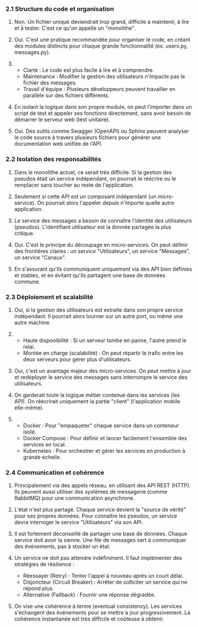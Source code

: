 ### 2.1 Structure du code et organisation

1.  Non. Un fichier unique deviendrait trop grand, difficile à maintenir, à lire et à tester. C'est ce qu'on appelle un "monolithe".

2.  Oui. C'est une pratique recommandée pour organiser le code, en créant des modules distincts pour chaque grande fonctionnalité (ex: users.py, messages.py).

3.  
    *   Clarté : Le code est plus facile à lire et à comprendre.
    *   Maintenance : Modifier la gestion des utilisateurs n'impacte pas le fichier des messages.
    *   Travail d'équipe : Plusieurs développeurs peuvent travailler en parallèle sur des fichiers différents.

4.  En isolant la logique dans son propre module, on peut l'importer dans un script de test et appeler ses fonctions directement, sans avoir besoin de démarrer le serveur web (test unitaire).

5.  Oui. Des outils comme Swagger (OpenAPI) ou Sphinx peuvent analyser le code source à travers plusieurs fichiers pour générer une documentation web unifiée de l'API.

### 2.2 Isolation des responsabilités

1.  Dans le monolithe actuel, ce serait très difficile. Si la gestion des pseudos était un service indépendant, on pourrait le réécrire ou le remplacer sans toucher au reste de l'application.

2.  Seulement si cette API est un composant indépendant (un micro-service). On pourrait alors l'appeler depuis n'importe quelle autre application.

3.  Le service des messages a besoin de connaître l'identité des utilisateurs (pseudos). L'identifiant utilisateur est la donnée partagée la plus critique.

4.  Oui. C'est le principe du découpage en micro-services. On peut définir des frontières claires : un service "Utilisateurs", un service "Messages", un service "Canaux".

5.  En s'assurant qu'ils communiquent uniquement via des API bien définies et stables, et en évitant qu'ils partagent une base de données commune.

### 2.3 Déploiement et scalabilité

1.  Oui, si la gestion des utilisateurs est extraite dans son propre service indépendant. Il pourrait alors tourner sur un autre port, ou même une autre machine.

2.  
    *   Haute disponibilité : Si un serveur tombe en panne, l'autre prend le relai.
    *   Montée en charge (scalabilité) : On peut répartir le trafic entre les deux serveurs pour gérer plus d'utilisateurs.

3.  Oui, c'est un avantage majeur des micro-services. On peut mettre à jour et redéployer le service des messages sans interrompre le service des utilisateurs.

4.  On garderait toute la logique métier contenue dans les services (les API). On réécrirait uniquement la partie "client" (l'application mobile elle-même).

5.  
    *   Docker : Pour "empaqueter" chaque service dans un conteneur isolé.
    *   Docker Compose : Pour définir et lancer facilement l'ensemble des services en local.
    *   Kubernetes : Pour orchestrer et gérer les services en production à grande échelle.

### 2.4 Communication et cohérence

1.  Principalement via des appels réseau, en utilisant des API REST (HTTP). Ils peuvent aussi utiliser des systèmes de messagerie (comme RabbitMQ) pour une communication asynchrone.

2.  L'état n'est plus partagé. Chaque service devient la "source de vérité" pour ses propres données. Pour connaître les pseudos, un service devra interroger le service "Utilisateurs" via son API.

3.  Il est fortement déconseillé de partager une base de données. Chaque service doit avoir la sienne. Une file de messages sert à communiquer des événements, pas à stocker un état.

4.  Un service ne doit pas attendre indéfiniment. Il faut implémenter des stratégies de résilience :
    *   Réessayer (Retry) : Tenter l'appel à nouveau après un court délai.
    *   Disjoncteur (Circuit Breaker) : Arrêter de solliciter un service qui ne répond plus.
    *   Alternative (Fallback) : Fournir une réponse dégradée.

5.  On vise une cohérence à terme (eventual consistency). Les services s'échangent des événements pour se mettre à jour progressivement. La cohérence instantanée est très difficile et coûteuse à obtenir.